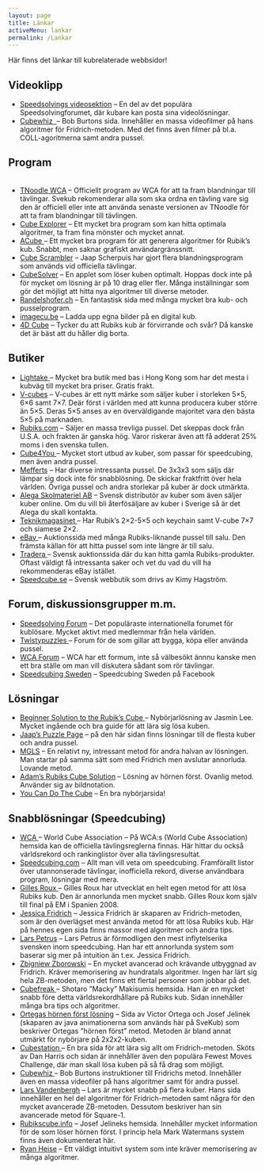 ```yaml
---
layout: page
title: Länkar
activeMenu: lankar
permalink: /Lankar
--- 
```


Här finns det länkar till kubrelaterade webbsidor!

<div class="margin-top-bottom" id="video">
	<h2 class="margin-bottom">Videoklipp</h2>
	<ul class="list-group">
	    <li class="list-group-item"><a href="https://www.speedsolving.com/forum/#video-gallery.45">Speedsolvings videosektion</a>&nbsp;–&nbsp;En del av det populära Speedsolvingforumet, där kubare kan posta sina videolösningar.</li>
	    <li class="list-group-item"><a href="http://www.cubewhiz.com/">Cubewhiz &nbsp;</a>– Bob Burtons sida. Innehåller en massa videofilmer på hans algoritmer för Fridrich-metoden. Med det finns även filmer på bl.a. COLL-agoritmerna samt andra pussel.</li>
	</ul>
</div>

<div class="margin-top-bottom" id="software">
	<h2 class="margin-bottom">Program</h2>
	<ul class="list-group">
	    <li class="list-group-item"><a href="https://www.worldcubeassociation.org/regulations/scrambles/">TNoodle WCA</a> –&nbsp;Officiellt program av WCA för att ta fram blandningar till tävlingar. Svekub rekomenderar alla som ska ordna en tävling vare sig den är officiell eller inte att använda senaste versionen av TNoodle för att ta fram blandningar till tävlingen. </li>
	    <li class="list-group-item"><a href="http://kociemba.org/cube.htm">Cube Explorer</a> –&nbsp;Ett mycket bra program som kan hitta optimala algoritmer, ta fram fina mönster och mycket annat.</li>
	    <li class="list-group-item"><a href="http://software.rubikscube.info/JACube/">ACube </a>–&nbsp;Ett mycket bra program för att generera algoritmer för Rubik’s kub. Snabbt, men saknar grafiskt användargränssnitt.</li>
	    <li class="list-group-item"><a class="category" href="http://www.jaapsch.net/scramble_cube.htm">Cube Scrambler</a>&nbsp;–&nbsp;Jaap Scherpuis har gjort flera blandningsprogram som används vid officiella tävlingar.</li>
	    <li class="list-group-item"><a href="http://www.speedcubing.com/CubeSolver/CubeSolver.html">CubeSolver</a>&nbsp;–&nbsp;En applet som löser kuben optimalt. Hoppas dock inte på för mycket om lösning är på 10 drag eller fler. Många inställningar som gör det möjligt att hitta nya algoritmer till diverse metoder.</li>
	    <li class="list-group-item"><a class="category" href="http://www.randelshofer.ch/">Randelshofer.ch</a>&nbsp;–&nbsp;En fantastisk sida med många mycket bra kub- och pusselprogram.</li>
	    <li class="list-group-item"><a href="https://www.imagecu.be/">imagecu.be</a>&nbsp;– Ladda upp egna bilder på en digital kub.</li>
	    <li class="list-group-item"><a href="http://superliminal.com/cube/cube.htm">4D Cube</a> –&nbsp;Tycker du att Rubiks kub är förvirrande och svår? Då kanske det är bäst att du håller dig borta.</li>
	</ul>
</div>

<div class="margin-top-bottom" id="shops">
	<h2 class="margin-bottom">Butiker</h2>
	<ul class="list-group">
	    <li class="list-group-item"><a href="http://lightake.com/">Lightake </a>–&nbsp;Mycket bra butik med bas i Hong Kong som har det mesta i kubväg till mycket bra priser. Gratis frakt.</li>
	    <li class="list-group-item"><a href="https://www.v-cubes.com/">V-cubes</a> –&nbsp;V-cubes är ett nytt märke som säljer kuber i storleken 5×5, 6×6 samt 7×7. Deär först i världen med att kunna producera kuber större än 5×5. Deras 5×5 anses av en överväldigande majoritet vara den bästa 5×5 på marknaden.</li>
		<li class="list-group-item"><a href="https://eu.rubiks.com/">Rubiks.com</a> –&nbsp;Säljer en massa trevliga pussel. Det skeppas dock från U.S.A. och frakten är ganska hög. Varor riskerar även att få adderat 25% moms i den svenska tullen.</li>
		<li class="list-group-item"><a href="http://cube4you.com/">Cube4You </a>–&nbsp;Mycket stort utbud av kuber, som passar för speedcubing, men även andra pussel.</li>
		<li class="list-group-item"><a href="http://www.mefferts.com/">Mefferts</a> –&nbsp;Har diverse intressanta pussel. De 3x3x3 som säljs där lämpar sig dock inte för snabblösning. De skickar fraktfritt över hela världen. Övriga pussel och andra storlekar på kuber är dock utmärkta.</li>	
		<li class="list-group-item"><a href="http://www.alega.se/">Alega Skolmateriel AB</a> –&nbsp;Svensk distributör av kuber som även säljer kuber online. Om du vill bli återfösäljare av kuber i Sverige så är det Alega du skall kontakta.</li>
		<li class="list-group-item"><a href="http://www.teknikmagasinet.se/">Teknikmagasinet </a>–&nbsp;Har Rubik’s 2×2-5×5 och keychain samt V-cube 7×7 och siamese 2×2.</li>
		<li class="list-group-item"><a href="http://www.ebay.com/">eBay </a>–&nbsp;Auktionssida med många Rubiks-liknande pussel till salu. Den främsta källan för att hitta pussel som inte längre är till salu.</li>
		<li class="list-group-item"><a href="http://www.tradera.com/">Tradera </a>–&nbsp;Svensk auktionssida där du kan hitta gamla Rubiks-produkter. Oftast väldigt få intressanta saker och vet du vad du vill ha rekommenderas eBay istället.</li>
		<li class="list-group-item"><a href="http://eu.speedcube.se/">Speedcube.se</a>&nbsp;–&nbsp;Svensk webbutik som drivs av Kimy Hagström.</li>
	</ul>
</div>

<div class="margin-top-bottom" id="forum">
	<h2 class="margin-bottom">Forum, diskussionsgrupper m.m.</h2>
	<ul class="list-group">
	    <li class="list-group-item"><a class="category" href="https://www.speedsolving.com/forum/">Speedsolving Forum</a>&nbsp;–&nbsp;<span class="description">Det populäraste internationella forumet för kublösare. Mycket aktivt med medlemmar från hela världen.</span></li>
	    <li class="list-group-item"><a href="http://www.twistypuzzles.com/"> Twistypuzzles </a>–&nbsp;Forum för de som gillar att bygga, köpa eller använda pussel.</li>
	    <li class="list-group-item"><a href="https://www.worldcubeassociation.org/forum/">WCA Forum</a> –&nbsp;WCA har ett formum, inte så välbesökt ännnu kanske men ett bra ställe om man vill diskutera sådant som rör tävlingar.</li>
		<li class="list-group-item"><a href="https://www.facebook.com/groups/226126407404640/">Speedcubing Sweden</a> – Speedcubing Sweden på Facebook</li>
	</ul>
</div>

<div class="margin-top-bottom" id="solutions">
	<h2 class="margin-bottom">Lösningar</h2>
	<ul class="list-group">
	    <li class="list-group-item"><a class="category" href="http://peter.stillhq.com/jasmine/rubikscubesolution.html">Beginner Solution to the Rubik’s Cube </a>–&nbsp;<span class="description">Nybörjarlösning av Jasmin Lee. Mycket ingående och bra guide för att lära sig lösa kuben.</span></li>
	    <li class="list-group-item"><a class="category" href="http://www.jaapsch.net/puzzles/">Jaap’s Puzzle Page</a>&nbsp;–&nbsp;<span class="description">på den här sidan finns lösningar till de flesta kuber och andra pussel.</span></li>
	    <li class="list-group-item"><a class="category" href="https://garron.us/test/txtSQL/MGLS.htm">MGLS</a>&nbsp;–&nbsp;<span class="description">En relativt ny, intressant metod för andra halvan av lösningen. Man startar på samma sätt som med Fridrich men avslutar annorluda. Lovande metod.</span></li>
	    <li class="list-group-item"><a class="category" href="http://www.ai.sri.com/~cheyer/rubiks/rubiks.html">Adam’s Rubiks Cube Solution</a>&nbsp;–&nbsp;<span class="description">Lösning av hörnen först. Ovanlig metod. Använder sig av bildnotation.</span></li>
	    <li class="list-group-item"><a href="http://www.youcandothecube.com/secret-unlocked/solution-stage-one.aspx">You Can Do The Cube</a>&nbsp;–&nbsp;<span class="description">En bra nybörjarsida!</span></li>
	</ul>
</div>

<div class="margin-top-bottom" id="speedcubing">
	<h2 class="margin-bottom">Snabblösningar (Speedcubing)</h2>
	<ul class="list-group">
	    <li class="list-group-item"><a href="https://www.worldcubeassociation.org/">WCA </a>– World Cube Association – På WCA:s (World Cube Association) hemsida kan de officiella tävlingsreglerna finnas. Här hittar du också världsrekord och rankinglistor över alla tävlingsresultat.</li>
	    <li class="list-group-item"><a href="http://www.speedcubing.com/">Speedcubing.com</a> – Allt man vill veta om speedcubing. Framförallt listor över utannonserade tävlingar, inofficiella rekord, diverse användbara program, lösningar med mera.</li>
	    <li class="list-group-item"><a href="http://grrroux.free.fr/">Gilles Roux </a>– Gilles Roux har utvecklat en helt egen metod för att lösa Rubiks kub. Den är annorlunda men mycket snabb. Gilles Roux kom själv till final på EM i Spanien 2008.</li>
	    <li class="list-group-item"><a href="http://www.ws.binghamton.edu/fridrich/cube.html">Jessica Fridrich</a> – Jessica Fridrich är skaparen av Fridrich-metoden, som är den överlägset mest använda metod för att lösa Rubiks kub. Här på hennes egen sida finns massor med algoritmer och andra tips.</li>
	    <li class="list-group-item"><a href="http://lar5.com/cube/">Lars Petrus</a> – Lars Petrus är förmodligen den mest inflytelserika svensken inom speedcubing. Han har ett annorlunda system som baserar sig mer på intuition än t.ex. Jessica Fridrich.</li>
	    <li class="list-group-item"><a href="http://www.zborowski.republika.pl/expert3x3x3method.html">Zbigniew Zborowski</a> – En mycket avancerad och krävande utbyggnad av Fridrich. Kräver memorisering av hundratals algoritmer. Ingen har lärt sig hela ZB-metoden, men det finns ett flertal personer som jobbar på det.</li>
	    <li class="list-group-item"><a href="http://cubefreak.net/">Cubefreak </a>– Shotaro ”Macky” Makisumis hemsida. Han är en mycket snabb före detta världsrekordhållare på Rubiks kub. Sidan innehåller många bra tips och algoritmer.</li>
	    <li class="list-group-item"><a href="http://rubikscube.info/ortega.php">Ortegas hörnen först lösning</a> – Sida av Victor Ortega och Josef Jelinek (skaparen av java animationerna som används här på SveKub) som beskriver Ortegas ”hörnen först” metod. Metoden är bland annat utmärkt för nybörjare på 2x2x2-kuben.</li>
	    <li class="list-group-item"><a href="http://www.cubestation.co.uk/">Cubestation </a>– En bra sida för att lära sig allt om Fridrich-metoden. Sköts av Dan Harris och sidan är innehåller även den populära Fewest Moves Challenge, där man skall lösa kuben på så få drag som möjligt.</li>
	    <li class="list-group-item"><a href="http://www.cubewhiz.com/">Cubewhiz </a>– Bob Burtons instruktioner till Fridrichs metod. Innehåller även en massa videofiler på hans algoritmer samt för andra pussel.</li>
	    <li class="list-group-item"><a href="http://www.cubezone.be/">Lars Vandenbergh</a> – Lars är mycket snabb på flera kuber. Hans sida innehåller en hel del algoritmer för Fridrich-metoden samt några för den mycket avancerade ZB-metoden. Dessutom beskriver han sin avancerade metod för Square-1.</li>
	    <li class="list-group-item"><a href="http://rubikscube.info/">Rubikscube.info</a> – Josef Jelineks hemsida. Innehåller mycket information för de som löser hörnen först. I princip hela Mark Watermans system finns även dokumenterat här.</li>
	    <li class="list-group-item"><a href="http://www.ryanheise.com/">Ryan Heise</a> – Ett väldigt intuitivt system som inte kräver memorisering av många algoritmer.</li>
	</ul>
</div>
